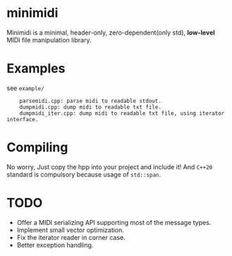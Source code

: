 # minimidi
Minimidi is a minimal, header-only, zero-dependent(only std), **low-level** MIDI file manipulation library.

# Examples
see `example/`
```
	parsemidi.cpp: parse midi to readable stdout.
	dumpmidi.cpp: dump midi to readable txt file.
	dumpmidi_iter.cpp: dump midi to readable txt file, using iterator interface.
```

# Compiling
No worry, Just copy the hpp into your project and include it!
And `C++20` standard is compulsory because usage of `std::span`.

# TODO
* Offer a MIDI serializing API supporting most of the message types.
* Implement small vector optimization.
* Fix the iterator reader in corner case.
* Better exception handling.
